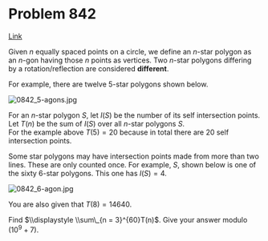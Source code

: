 # Problem 842

[Link](https://projecteuler.net/problem=842)

Given $n$ equally spaced points on a circle, we define an $n$-star polygon as an $n$-gon having those $n$ points as vertices. Two $n$-star polygons differing by a rotation/reflection are considered **different**.

For example, there are twelve $5$-star polygons shown below.

![0842_5-agons.jpg](resources/images/0842_5-agons.jpg?1680461480)

For an $n$-star polygon $S$, let $I(S)$ be the number of its self intersection points.  
Let $T(n)$ be the sum of $I(S)$ over all $n$-star polygons $S$.  
For the example above $T(5) = 20$ because in total there are $20$ self intersection points.

Some star polygons may have intersection points made from more than two lines. These are only counted once. For example, $S$, shown below is one of the sixty $6$-star polygons. This one has $I(S) = 4$.

![0842_6-agon.jpg](resources/images/0842_6-agon.jpg?1680461493)

You are also given that $T(8) = 14640$.

Find $\\displaystyle \\sum\_{n = 3}^{60}T(n)$. Give your answer modulo $(10^9 + 7)$.
